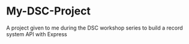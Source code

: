# My-DSC-Project
A project given to me during the DSC workshop series to build a record system API with Express
